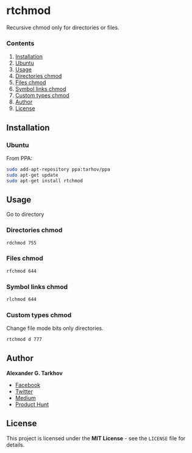 # rtchmod

Recursive chmod only for directories or files.

### Contents

1. [Installation](#installation)
  1. [Ubuntu](#ubuntu)
2. [Usage](#usage)
  1. [Directories chmod](#directories-chmod)
  2. [Files chmod](#files-chmod)
  3. [Symbol links chmod](#symbol-links-chmod)
  4. [Custom types chmod](#custom-types-chmod)
3. [Author](#author)
4. [License](#license)

## Installation

### Ubuntu

From PPA:

```bash
sudo add-apt-repository ppa:tarhov/ppa
sudo apt-get update
sudo apt-get install rtchmod
```

## Usage

Go to directory 

### Directories chmod

```bash
rdchmod 755
```

### Files chmod

```bash
rfchmod 644
```

### Symbol links chmod

```bash
rlchmod 644
```

### Custom types chmod

Change file mode bits only directories.

```bash
rtchmod d 777
```

## Author

**Alexander G. Tarkhov**

* [Facebook](https://www.facebook.com/tarhovcom)
* [Twitter](https://twitter.com/tarhovcom)
* [Medium](https://medium.com/@tarhov)
* [Product Hunt](https://www.producthunt.com/@agtuks)

## License

This project is licensed under the **MIT License** - see the `LICENSE` file for details.

